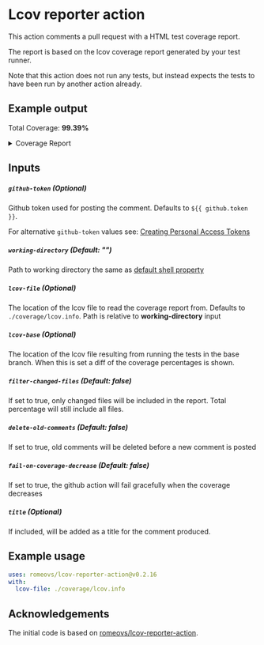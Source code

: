 # Lcov reporter action

This action comments a pull request with a HTML test coverage report.

The report is based on the lcov coverage report generated by your test runner.

Note that this action does not run any tests, but instead expects the tests to have been run
by another action already.

## Example output

Total Coverage: <b>99.39%</b>

<details><summary>Coverage Report</summary><table><tbody><tr><th>File</th><th>Branches</th><th>Funcs</th><th>Lines</th><th>Uncovered Lines</th></tr><tr><td colspan='5'><b>src</b></td></tr><tr><td>&nbsp; &nbsp;<a href='https://github.com/example/foo/blob/f9d42291812ed03bb197e48050ac38ac6befe4e5/src/i18n.tsx'>i18n.tsx</a></td><td>100%</td><td>100%</td><td>100%</td><td></td></tr><tr><td colspan='5'><b>src/components/i18n</b></td></tr><tr><td>&nbsp; &nbsp;<a href='https://github.com/example/foo/blob/f9d42291812ed03bb197e48050ac38ac6befe4e5/src/components/i18n/context.tsx'>context.tsx</a></td><td>100%</td><td>100%</td><td>100%</td><td></td></tr><tr><td>&nbsp; &nbsp;<a href='https://github.com/example/foo/blob/f9d42291812ed03bb197e48050ac38ac6befe4e5/src/components/i18n/hydrate.tsx'>hydrate.tsx</a></td><td>100%</td><td>100%</td><td>100%</td><td></td></tr><tr><td>&nbsp; &nbsp;<a href='https://github.com/example/foo/blob/f9d42291812ed03bb197e48050ac38ac6befe4e5/src/components/i18n/index.tsx'>index.tsx</a></td><td><b>85.71%</b></td><td><b>88.89%</b></td><td>100%</td><td><a href='https://github.com/example/foo/blob/f9d42291812ed03bb197e48050ac38ac6befe4e5/src/components/i18n/index.tsx#L54'>54</a></td></tr><tr><td>&nbsp; &nbsp;<a href='https://github.com/example/foo/blob/f9d42291812ed03bb197e48050ac38ac6befe4e5/src/components/i18n/link.tsx'>link.tsx</a></td><td>100%</td><td>100%</td><td>100%</td><td></td></tr><tr><td colspan='5'><b>src/components/icon</b></td></tr><tr><td>&nbsp; &nbsp;<a href='https://github.com/example/foo/blob/f9d42291812ed03bb197e48050ac38ac6befe4e5/src/components/icon/index.tsx'>index.tsx</a></td><td>100%</td><td>100%</td><td>100%</td><td></td></tr><tr><td>&nbsp; &nbsp;<a href='https://github.com/example/foo/blob/f9d42291812ed03bb197e48050ac38ac6befe4e5/src/components/icon/props.tsx'>props.tsx</a></td><td>100%</td><td>100%</td><td>100%</td><td></td></tr><tr><td colspan='5'><b>src/components/layout</b></td></tr><tr><td>&nbsp; &nbsp;<a href='https://github.com/example/foo/blob/f9d42291812ed03bb197e48050ac38ac6befe4e5/src/components/layout/index.tsx'>index.tsx</a></td><td>100%</td><td>100%</td><td>100%</td><td></td></tr><tr><td colspan='5'><b>src/components/release-artist-link</b></td></tr><tr><td>&nbsp; &nbsp;<a href='https://github.com/example/foo/blob/f9d42291812ed03bb197e48050ac38ac6befe4e5/src/components/release-artist-link/index.tsx'>index.tsx</a></td><td><b>66.67%</b></td><td>100%</td><td>100%</td><td><a href='https://github.com/example/foo/blob/f9d42291812ed03bb197e48050ac38ac6befe4e5/src/components/release-artist-link/index.tsx#L24'>24</a>, <a href='https://github.com/example/foo/blob/f9d42291812ed03bb197e48050ac38ac6befe4e5/src/components/release-artist-link/index.tsx#L25'>25</a>, <a href='https://github.com/example/foo/blob/f9d42291812ed03bb197e48050ac38ac6befe4e5/src/components/release-artist-link/index.tsx#L26'>26</a></td></tr><tr><td colspan='5'><b>src/components/release-companies</b></td></tr><tr><td>&nbsp; &nbsp;<a href='https://github.com/example/foo/blob/f9d42291812ed03bb197e48050ac38ac6befe4e5/src/components/release-companies/index.tsx'>index.tsx</a></td><td>100%</td><td>100%</td><td>100%</td><td></td></tr><tr><td colspan='5'><b>src/components/release-credits</b></td></tr><tr><td>&nbsp; &nbsp;<a href='https://github.com/example/foo/blob/f9d42291812ed03bb197e48050ac38ac6befe4e5/src/components/release-credits/index.tsx'>index.tsx</a></td><td><b>85.71%</b></td><td>100%</td><td><b>91.30%</b></td><td><a href='https://github.com/example/foo/blob/f9d42291812ed03bb197e48050ac38ac6befe4e5/src/components/release-credits/index.tsx#L37'>37</a>, <a href='https://github.com/example/foo/blob/f9d42291812ed03bb197e48050ac38ac6befe4e5/src/components/release-credits/index.tsx#L38'>38</a>, <a href='https://github.com/example/foo/blob/f9d42291812ed03bb197e48050ac38ac6befe4e5/src/components/release-credits/index.tsx#L40'>40</a>, <a href='https://github.com/example/foo/blob/f9d42291812ed03bb197e48050ac38ac6befe4e5/src/components/release-credits/index.tsx#L43'>43</a></td></tr><tr><td colspan='5'><b>src/components/release-format-link</b></td></tr><tr><td>&nbsp; &nbsp;<a href='https://github.com/example/foo/blob/f9d42291812ed03bb197e48050ac38ac6befe4e5/src/components/release-format-link/index.tsx'>index.tsx</a></td><td>100%</td><td>100%</td><td>100%</td><td></td></tr><tr><td colspan='5'><b>src/components/release-header</b></td></tr><tr><td>&nbsp; &nbsp;<a href='https://github.com/example/foo/blob/f9d42291812ed03bb197e48050ac38ac6befe4e5/src/components/release-header/index.tsx'>index.tsx</a></td><td><b>58.33%</b></td><td>100%</td><td>100%</td><td><a href='https://github.com/example/foo/blob/f9d42291812ed03bb197e48050ac38ac6befe4e5/src/components/release-header/index.tsx#L79'>79</a>, <a href='https://github.com/example/foo/blob/f9d42291812ed03bb197e48050ac38ac6befe4e5/src/components/release-header/index.tsx#L80'>80</a>, <a href='https://github.com/example/foo/blob/f9d42291812ed03bb197e48050ac38ac6befe4e5/src/components/release-header/index.tsx#L82'>82</a>, <a href='https://github.com/example/foo/blob/f9d42291812ed03bb197e48050ac38ac6befe4e5/src/components/release-header/index.tsx#L85'>85</a>, <a href='https://github.com/example/foo/blob/f9d42291812ed03bb197e48050ac38ac6befe4e5/src/components/release-header/index.tsx#L86'>86</a></td></tr><tr><td colspan='5'><b>src/components/release-label-link</b></td></tr><tr><td>&nbsp; &nbsp;<a href='https://github.com/example/foo/blob/f9d42291812ed03bb197e48050ac38ac6befe4e5/src/components/release-label-link/index.tsx'>index.tsx</a></td><td>100%</td><td>100%</td><td>100%</td><td></td></tr><tr><td colspan='5'><b>src/components/release-series-link</b></td></tr><tr><td>&nbsp; &nbsp;<a href='https://github.com/example/foo/blob/f9d42291812ed03bb197e48050ac38ac6befe4e5/src/components/release-series-link/index.tsx'>index.tsx</a></td><td><b>0%</b></td><td>100%</td><td>100%</td><td><a href='https://github.com/example/foo/blob/f9d42291812ed03bb197e48050ac38ac6befe4e5/src/components/release-series-link/index.tsx#L19'>19</a></td></tr><tr><td colspan='5'><b>src/components/release-thumbnail</b></td></tr><tr><td>&nbsp; &nbsp;<a href='https://github.com/example/foo/blob/f9d42291812ed03bb197e48050ac38ac6befe4e5/src/components/release-thumbnail/icon.tsx'>icon.tsx</a></td><td><b>50%</b></td><td>100%</td><td><b>83.33%</b></td><td><a href='https://github.com/example/foo/blob/f9d42291812ed03bb197e48050ac38ac6befe4e5/src/components/release-thumbnail/icon.tsx#L26'>26</a>, <a href='https://github.com/example/foo/blob/f9d42291812ed03bb197e48050ac38ac6befe4e5/src/components/release-thumbnail/icon.tsx#L30'>30</a></td></tr><tr><td>&nbsp; &nbsp;<a href='https://github.com/example/foo/blob/f9d42291812ed03bb197e48050ac38ac6befe4e5/src/components/release-thumbnail/index.tsx'>index.tsx</a></td><td><b>75%</b></td><td>100%</td><td>100%</td><td><a href='https://github.com/example/foo/blob/f9d42291812ed03bb197e48050ac38ac6befe4e5/src/components/release-thumbnail/index.tsx#L42'>42</a></td></tr><tr><td colspan='5'><b>src/components/search</b></td></tr><tr><td>&nbsp; &nbsp;<a href='https://github.com/example/foo/blob/f9d42291812ed03bb197e48050ac38ac6befe4e5/src/components/search/index.tsx'>index.tsx</a></td><td>100%</td><td>100%</td><td>100%</td><td></td></tr><tr><td>&nbsp; &nbsp;<a href='https://github.com/example/foo/blob/f9d42291812ed03bb197e48050ac38ac6befe4e5/src/components/search/mock.tsx'>mock.tsx</a></td><td>100%</td><td>100%</td><td>100%</td><td></td></tr><tr><td>&nbsp; &nbsp;<a href='https://github.com/example/foo/blob/f9d42291812ed03bb197e48050ac38ac6befe4e5/src/components/search/ui.tsx'>ui.tsx</a></td><td>100%</td><td>100%</td><td>100%</td><td></td></tr><tr><td colspan='5'><b>src/lib</b></td></tr><tr><td>&nbsp; &nbsp;<a href='https://github.com/example/foo/blob/f9d42291812ed03bb197e48050ac38ac6befe4e5/src/lib/add-state.tsx'>add-state.tsx</a></td><td>100%</td><td>100%</td><td>100%</td><td></td></tr><tr><td>&nbsp; &nbsp;<a href='https://github.com/example/foo/blob/f9d42291812ed03bb197e48050ac38ac6befe4e5/src/lib/intersperse.tsx'>intersperse.tsx</a></td><td>100%</td><td>100%</td><td>100%</td><td></td></tr><tr><td>&nbsp; &nbsp;<a href='https://github.com/example/foo/blob/f9d42291812ed03bb197e48050ac38ac6befe4e5/src/lib/keycodes.tsx'>keycodes.tsx</a></td><td>100%</td><td>100%</td><td>100%</td><td></td></tr><tr><td>&nbsp; &nbsp;<a href='https://github.com/example/foo/blob/f9d42291812ed03bb197e48050ac38ac6befe4e5/src/lib/slug.tsx'>slug.tsx</a></td><td>100%</td><td>100%</td><td>100%</td><td></td></tr><tr><td colspan='5'><b>src/services</b></td></tr><tr><td>&nbsp; &nbsp;<a href='https://github.com/example/foo/blob/f9d42291812ed03bb197e48050ac38ac6befe4e5/src/services/autocomplete.tsx'>autocomplete.tsx</a></td><td>100%</td><td>100%</td><td>100%</td><td></td></tr></tbody></table></details>

## Inputs

##### `github-token` (**Optional**)

Github token used for posting the comment. Defaults to `${{ github.token }}`.

For alternative `github-token` values see: [Creating Personal Access Tokens](https://docs.github.com/en/github/authenticating-to-github/keeping-your-account-and-data-secure/creating-a-personal-access-token)

##### `working-directory` (**Default: ""**)

Path to working directory the same as [default shell property](https://docs.github.com/en/actions/using-workflows/workflow-syntax-for-github-actions#jobsjob_idstepsrun)

##### `lcov-file` (**Optional**)

The location of the lcov file to read the coverage report from. Defaults to
`./coverage/lcov.info`. Path is relative to **working-directory** input

##### `lcov-base` (**Optional**)

The location of the lcov file resulting from running the tests in the base
branch. When this is set a diff of the coverage percentages is shown.

##### `filter-changed-files` (**Default: false**)

If set to true, only changed files will be included in the report. Total percentage will still include all files.

##### `delete-old-comments` (**Default: false**)

If set to true, old comments will be deleted before a new comment is posted

##### `fail-on-coverage-decrease` (**Default: false**)

If set to true, the github action will fail gracefully when the coverage decreases

##### `title` (**Optional**)

If included, will be added as a title for the comment produced.

## Example usage

```yml
uses: romeovs/lcov-reporter-action@v0.2.16
with:
  lcov-file: ./coverage/lcov.info
```

## Acknowledgements

The initial code is based on [romeovs/lcov-reporter-action](https://github.com/romeovs/lcov-reporter-action).
